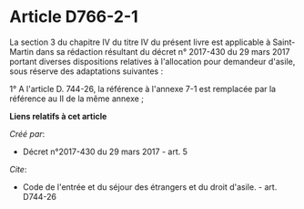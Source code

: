 # Article D766-2-1

La section 3 du chapitre IV du titre IV du présent livre est applicable à Saint-Martin dans sa rédaction résultant du décret
n° 2017-430 du 29 mars 2017 portant diverses dispositions relatives à l'allocation pour demandeur d'asile, sous réserve des
adaptations suivantes : 

1° A l'article D. 744-26, la référence à l'annexe 7-1 est remplacée par la référence au II de la même annexe ;

**Liens relatifs à cet article**

_Créé par_:

  - Décret n°2017-430 du 29 mars 2017 - art. 5

_Cite_:

  - Code de l'entrée et du séjour des étrangers et du droit d'asile. - art. D744-26
